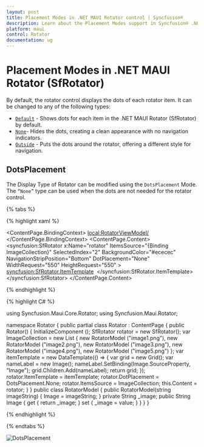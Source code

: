 ```yaml
---
layout: post
title: Placement Modes in .NET MAUI Rotator control | Syncfusion®
description: Learn about the Placement Modes support in Syncfusion® .NET MAUI Rotator (SfRotator) control and more.
platform: maui 
control: Rotator 
documentation: ug
---
```


# Placement Modes in .NET MAUI Rotator (SfRotator)

By default, the rotator control displays the dots of each rotator item. It can be changed to any of the following types:

* [`Default`](https://help.syncfusion.com/cr/maui/Syncfusion.Maui.Core.Rotator.DotsPlacement.html#Syncfusion_Maui_Core_Rotator_DotsPlacement_Default) - Shows dots for each item in the .NET MAUI Rotator (SfRotator) by default.
* [`None`](https://help.syncfusion.com/cr/maui/Syncfusion.Maui.Core.Rotator.DotsPlacement.html#Syncfusion_Maui_Core_Rotator_DotsPlacement_None)- Hides the dots, creating a clean appearance with no navigation indicators.
* [`Outside`](https://help.syncfusion.com/cr/maui/Syncfusion.Maui.Core.Rotator.DotsPlacement.html#Syncfusion_Maui_Core_Rotator_DotsPlacement_OutSide) - Puts the dots around the rotator, offering a different style for navigation.
 
## DotsPlacement

The Display Type of Rotator can be modified using the `DotsPlacement` Mode. The `“None”` type can be used when the dots are not needed for the rotator control.

{% tabs %}

{% highlight xaml %}

<?xml version="1.0" encoding="utf-8" ?>
<ContentPage xmlns="http://schemas.microsoft.com/dotnet/2021/maui"
            xmlns:x="http://schemas.microsoft.com/winfx/2009/xaml"
            xmlns:syncfusion="clr-namespace:Syncfusion.Maui.Rotator;assembly=Syncfusion.Maui.Rotator"
            xmlns:local="clr-namespace:Rotator"
            x:Class="Rotator.Rotator">
    <ContentPage.BindingContext>
        <local:RotatorViewModel/>
    </ContentPage.BindingContext>
    <ContentPage.Content>
        <syncfusion:SfRotator x:Name="rotator" 
                            ItemsSource="{Binding ImageCollection}" 
                            SelectedIndex="2"
                            BackgroundColor="#ececec"
                            NavigationStripPosition="Bottom"
                            DotPlacement="None"
                            WidthRequest="550"
                            HeightRequest="550" >
            <syncfusion:SfRotator.ItemTemplate>
                <DataTemplate>
                    <Image  Source="{Binding Image}"/>
                </DataTemplate>
            </syncfusion:SfRotator.ItemTemplate>
        </syncfusion:SfRotator>
    </ContentPage.Content>
</ContentPage>

{% endhighlight %}

{% highlight C# %}
    
using Syncfusion.Maui.Core.Rotator;
using Syncfusion.Maui.Rotator;

namespace Rotator
{
    public partial class Rotator : ContentPage
    {
        public Rotator()
        {
            InitializeComponent ();
            SfRotator rotator = new SfRotator();
            var ImageCollection = new List<RotatorModel> {
            new RotatorModel ("image1.png"),
            new RotatorModel ("image2.png"),
            new RotatorModel ("image3.png"),
            new RotatorModel ("image4.png"),
            new RotatorModel ("image5.png")
            };
            var itemTemplate = new DataTemplate(() =>
            {
                var grid = new Grid();
                var nameLabel = new Image();
                nameLabel.SetBinding(Image.SourceProperty, "Image");
                grid.Children.Add(nameLabel);
                return grid;
            });
            rotator.ItemTemplate = itemTemplate;
            rotator.DotPlacement = DotsPlacement.None;
            rotator.ItemsSource = ImageCollection;
            this.Content = rotator;
        }
    }
    public class RotatorModel
    {
        public RotatorModel(string imageString)
        {
            Image = imageString;
        }
        private String _image;
        public String Image
        {
            get { return _image; }
            set { _image = value; }
        }
    }
}

{% endhighlight %}

{% endtabs %}

![DotsPlacement](images/DotsPlacement.png)
